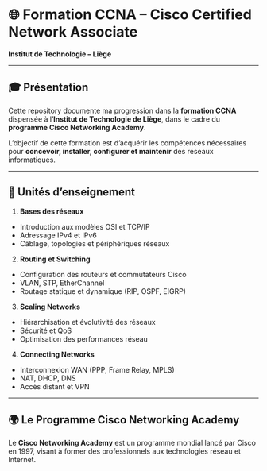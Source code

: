 # 🌐 Formation CCNA – Cisco Certified Network Associate  
**Institut de Technologie – Liège**  

---

## 🎓 Présentation
Cette repository documente ma progression dans la **formation CCNA** dispensée à l’**Institut de Technologie de Liège**, dans le cadre du **programme Cisco Networking Academy**.  

L’objectif de cette formation est d’acquérir les compétences nécessaires pour **concevoir, installer, configurer et maintenir** des réseaux informatiques.  

---

## 🧩 Unités d’enseignement

1. **Bases des réseaux**
 - Introduction aux modèles OSI et TCP/IP
 - Adressage IPv4 et IPv6
 - Câblage, topologies et périphériques réseaux     
 
2. **Routing et Switching**   
 - Configuration des routeurs et commutateurs Cisco  
 - VLAN, STP, EtherChannel  
 - Routage statique et dynamique (RIP, OSPF, EIGRP)  

3. **Scaling Networks**
 - Hiérarchisation et évolutivité des réseaux
 - Sécurité et QoS
 - Optimisation des performances réseau    
4. **Connecting Networks**
 - Interconnexion WAN (PPP, Frame Relay, MPLS)
 - NAT, DHCP, DNS
 - Accès distant et VPN  

---
## 🌍 Le Programme Cisco Networking Academy
Le **Cisco Networking Academy** est un programme mondial lancé par Cisco en 1997, visant à former des professionnels aux technologies réseau et Internet.  
